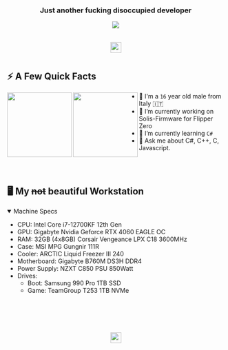 <!--
Welcome to my readme source! Glad you made it here. This was a lot of "fun" to write haha. 
-->  

<h3 align="center">Just another fucking disoccupied developer</h3>
<div align="center">

  <a href="https://steamcommunity.com/id/L3RTON" target="_blank">
    <img src="https://img.shields.io/badge/Steam-171A21?style=for-the-badge&logo=steam&logoColor=white" style="margin-bottom: 5px;"/>
  </a>

</div>
  <br>
</div>  

<div align="center">  
  <img style="margin: 10px" src="https://cdn.discordapp.com/attachments/1085349080592560169/1097954019248451635/ezgif.com-gif-maker_1.gif" height="25" />  
</div>

## ⚡️ A Few Quick Facts


<div>
<img align="left" height="150vh" src="https://media.tenor.com/tNYus4tK5dEAAAAC/anime-computer.gif">
<img align="left" height="150vh" src="https://upload.wikimedia.org/wikipedia/commons/3/3d/1_120_transparent.png">
</div>

- 👨 I'm a `16` year old male from Italy 🇮🇹
- 🔭 I’m currently working on Solis-Firmware for Flipper Zero
- 🌱 I’m currently learning `C#`
- 💬 Ask me about C#, C++, C, Javascript.

<br><br>

## 🖥️ My <s>not</s> beautiful Workstation

<details open>
  <summary>Machine Specs</summary>

  - CPU: Intel Core i7-12700KF 12th Gen
  - GPU: Gigabyte Nvidia Geforce RTX 4060 EAGLE OC
  - RAM: 32GB (4x8GB) Corsair Vengeance LPX C18 3600MHz
  - Case: MSI MPG Gungnir 111R
  - Cooler: ARCTIC Liquid Freezer III 240
  - Motherboard: Gigabyte B760M DS3H DDR4
  - Power Supply: NZXT C850 PSU 850Watt
  - Drives:
    - Boot: Samsung 990 Pro 1TB SSD
    - Game: TeamGroup T253 1TB NVMe

</details>

<br><br><br>

<div align="center">  
  <img style="margin: 10px" src="https://cdn.discordapp.com/attachments/1085349080592560169/1097954019248451635/ezgif.com-gif-maker_1.gif" height="25" />  
</div>
